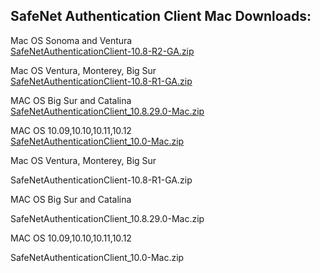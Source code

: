 <h2 style="margin-left:0px;"><strong>SafeNet Authentication Client Mac Downloads:</strong></h2>


<p style="margin-left:0px;text-align:justify;">Mac OS Sonoma and Ventura<br>
<a target="_blank" rel="noopener noreferrer" href="https://github.com/usasmartcard/safenet-authentication-client/raw/main/SafeNetAuthenticationClient-10.8-R2-GA.zip">SafeNetAuthenticationClient-10.8-R2-GA.zip</a></p>

<p style="margin-left:0px;text-align:justify;">Mac OS Ventura, Monterey, Big Sur<br>
<a target="_blank" rel="noopener noreferrer" href="https://github.com/usasmartcard/safenet-authentication-client/raw/main/SafeNetAuthenticationClient-10.8-R1-GA.zip ">SafeNetAuthenticationClient-10.8-R1-GA.zip</a></p>

<p style="margin-left:0px;text-align:justify;">MAC OS Big Sur and Catalina<br>
<a target="_blank" rel="noopener noreferrer" href="https://github.com/usasmartcard/safenet-authentication-client/raw/main/SafeNetAuthenticationClient_10.8.29.0-Mac.zip">SafeNetAuthenticationClient_10.8.29.0-Mac.zip</a></p>

<p style="margin-left:0px;text-align:justify;">MAC OS 10.09,10.10,10.11,10.12<br>
<a target="_blank" rel="noopener noreferrer" href="https://github.com/usasmartcard/safenet-authentication-client/raw/main/SafeNetAuthenticationClient_10.0-Mac.zip">SafeNetAuthenticationClient_10.0-Mac.zip</a></p>



Mac OS Ventura, Monterey, Big Sur

SafeNetAuthenticationClient-10.8-R1-GA.zip 
 
MAC OS Big Sur and Catalina

SafeNetAuthenticationClient_10.8.29.0-Mac.zip

MAC OS 10.09,10.10,10.11,10.12

SafeNetAuthenticationClient_10.0-Mac.zip
